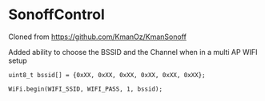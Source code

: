 # SonoffControl
Cloned from https://github.com/KmanOz/KmanSonoff

Added ability to choose the BSSID and the Channel when in a multi AP WIFI setup

  `uint8_t bssid[] = {0xXX, 0xXX, 0xXX, 0xXX, 0xXX, 0xXX};`

  `WiFi.begin(WIFI_SSID, WIFI_PASS, 1, bssid);`

